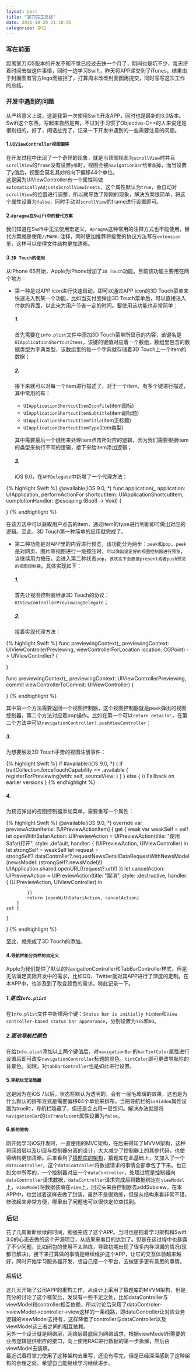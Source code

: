 ```yaml
---
layout: post
title: "掌刀完工总结"
date: 2016-10-20 21:10:05
categories: 杂记
---
```


### 写在前面

距离掌刀iOS版本的开发不知不觉已经过去快一个月了，期间也是坑不少，每天挤着时间去做这件事情，同时一边学习Swift，昨天将APP递交到了iTunes，结果由于封面图有官方logo而被拒了，打算周末改改封面图再提交，同时写写这次工作的总结。

### 开发中遇到的问题

从严格意义上说，这是我第一次使用Swift开发APP，同时也是最新的3.0版本。Swift这个东西，写起来自然是爽，不过对于习惯了Objective-C++的人来说还是很别扭的。好了，闲话扯完了，记录一下开发中遇到的一些需要注意的问题。

#### 1.`UIViewController视图偏移`

在开发过程中出现了一个奇怪的现象，就是当顶部视图为`scrollView`时并且`scrollView`的`frame`没有设置`y值`时，视图会被`navigationBar`给`覆盖`掉，而当设置了y值后，视图会莫名其妙的向下偏移44个单位。   
这是因为UIViewController有一个属性叫做`automaticallyAdjustsScrollViewInsets`，这个属性默认为`true`，会自动对`scrollView`的位置进行调整，所以就导致了刚刚的现象，解决方案很简单，将这个属性设置为`false`，同时手动对`scrollView`的frame进行设置即可。

#### 2.`#pragma在Swift中的替代方案`

我们知道在Swift中无法使用宏定义，`#pragma`这种常用的注释方式也不能使用，替代方案就是使用`//MARK:`注释，同时更加推荐将接受的协议方法写在`extension`里，这样可以使得文件结构更加清晰。

#### 3.`3D Touch的使用`

从iPhone 6S开始，Apple为iPhone增加了`3D Touch`功能。目前该功能主要用在两个地方：   
   
- 第一种是对APP icon进行快速启动，即可以通过APP icon的3D Touch菜单来快速进入到某一个功能，比如当支付宝弹出3D Touch菜单后，可以直接进入付款的界面，以此来为用户节省一定的时间。要使用该功能也非常简单：   

  ##### 1. 
  
  首先需要在`info.plist`文件中添加3D Touch菜单所显示的内容，该键名是`UIApplicationShortcutItems`，该键的键值对应着一个数组，数组里包含的数据类型为字典类型，该数组里的每一个字典就存储着3D Touch上一个item的数据；
     
  ##### 2. 
  
  接下来就可以对每一个item进行描述了，对于一个item，有多个键进行描述，其中常用的有：   
  
    - `UIApplicationShortcutItemIconFile`(item图标)
    - `UIApplicationShortcutItemSubtitle`(item副标题)
    - `UIApplicationShortcutItemTitle`(item正标题)
    - `UIApplicationShortcutItemType`(item类型)
     
     其中需要最后一个键用来处理item点击所对应的逻辑，因为我们需要根据item的类型来执行不同的逻辑，接下来给item添加逻辑；   
     
  ##### 3. 
  
  iOS 9.0，在`APPDelegate`中新增了一个代理方法：   

{% highlight Swift %}
@available(iOS 9.0, *)
func application(_ application: UIApplication, performActionFor shortcutItem: UIApplicationShortcutItem, completionHandler: @escaping (Bool) -> Void) {
      
 }
{% endhighlight %} 
     
在该方法中可以获取用户点击的item，通过item的type进行判断即可做出对应的逻辑。至此，3D Touch第一种简单的应用就完成了。

- 第二种功能是对APP里的内容进行预览，该功能分为两步：`peek`和`pop`，`peek`是对网页、图片等视图进行一级按压时，`可以弹出设定好的视图控制器进行预览`，当继续用力按压，会进入第二种状态`pop`，`该状态下会直接present或者push预览的视图控制器`。具体实现如下：   

  ##### 1. 
  
  首先让视图控制器继承3D Touch的协议：`UIViewControllerPreviewingDelegate`；
  
  ##### 2. 
  
  接着实现代理方法：
  
{% highlight Swift %}
func previewingContext(_ previewingContext: UIViewControllerPreviewing, viewControllerForLocation location: CGPoint) -> UIViewController? {

 }
    
func previewingContext(_ previewingContext: UIViewControllerPreviewing, commit viewControllerToCommit: UIViewController) {

 }
{% endhighlight %}  

其中第一个方法需要返回一个视图控制器，这个视图控制器就是peek弹出的视图控制器，第二个方法对应着pop操作。比如在第一个可以`return detailVC`，在第二个方法中可以`navigationController?.pushViewController`；   

##### 3.  
  
  为想要触发3D Touch手势的视图注册事件：   

{% highlight Swift %}
if #available(iOS 9.0, *) {
    if traitCollection.forceTouchCapability == .available {
        registerForPreviewing(with: self, sourceView: <someView>)
    }
} else {
    // Fallback on earlier versions
}
{% endhighlight %} 
 
##### 4. 
  
  为预览弹出的视图控制器添加菜单，需要重写一个属性：   

{% highlight Swift %}
@available(iOS 9.0, *)
override var previewActionItems: [UIPreviewActionItem] {
   get {
            weak var weakSelf = self
            let openWithSafariAction: UIPreviewAction = UIPreviewAction(title: "使用Safari打开", style: .default, handler: { (UIPreviewAction, UIViewController) in
                let strongSelf = weakSelf
                let request = strongSelf?.dataController?.requestNewsDetailDataRequestWithNewsModel(newsModel: (strongSelf?.newsModel)!)
                UIApplication.shared.openURL((request?.url)!)
            })
            let cancelAction: UIPreviewAction = UIPreviewAction(title: "取消", style: .destructive, handler: { (UIPreviewAction, UIViewController) in
                
            })
            return [openWithSafariAction, cancelAction]
        }
    set {
            
    }
}
{% endhighlight %} 

   至此，就完成了3D Touch的添加。
   
#### 4.`导航栏和分页栏的自定义`

Apple为我们提供了默认的NavigationController和TabBarController样式，但是无法满足实际开发中的需求，比如QQ、Twitter就对其APP进行了深度的定制。在本APP中，也涉及到了改变颜色的需求，特此记录一下。   

##### 1.更改`Info.plist`

在`Info.plist`文件中新增两个键：`Status bar is initially hidden`和`View controller-based status bar appearance`，分别设置为`YES`和`NO`。

##### 2.更改导航栏颜色

在给`Info.plist`添加以上两个键值后，对`navigationBar`的`barTintColor`属性进行设置后即可改变`navigationController`标题的颜色。`tintColor`即可更改导航栏的背景色。同理，对`tabBarController`也是如此进行设置。

#### 5.`导航栏无法隐藏`

这是因为在iOS 7以后，状态栏默认为透明的，会有一层毛玻璃的效果，这也是为什么默认的排布方式是需要偏移64个单位来排布。当把导航栏的`isHidden`属性设置为true时，导航栏隐藏了，但还是会占用一层空间。解决办法就是将`navigationBar`的`isTranslucent`属性设置为`false`。

#### 6.`新的架构`

刚开始学习iOS开发时，一直使用的MVC架构，在后来得知了MVVM架构，这种将网络层以及UI层与控制器分离的设计，大大减少了控制器上的其他代码，也使得结构更加清晰。后来看到了[猿题库的架构](http://gracelancy.com/blog/2016/01/06/ape-ios-arch-design/)，猿题库在此基础上，又加入了一个`dataController`，这个`dataController`将数据请求的事情全部承包了下来。也正如文中所写的，一个控制器对应一个`dataController`，处理过程是控制器向`dataController`请求数据，`dataController`请求完成后将数据绑定在`viewModel`上，`viewModel`将数据装填在`view`上，回过头来由控制器去addSubview。在本APP中，也尝试着这样去做了封装，虽然不是很熟练，但是从结构来看非常不错，修改起来非常方便，哪里出了问题也可以很快定位查找到。

### 后记

花了几周断断续续的时间，勉强完成了这个APP。当时也是抱着学习架构和Swift 3.0的心态去做的这个开源项目，从结果来看目的达到了。但是在这过程中也暴露了不少问题，比如闭包的使用不太熟练，导致初期出现了很多内存泄漏的情况(现都已解决)。接下来打算做的事情是继续维护这个APP，让它的交互体验越来越好，同时开始学习服务器开发，想自己搭一个平台，去做更多更有意思的事情。   

#### 后后记

这几天开始了公司APP的重构工作，从设计上采用了猿题库的MVVM架构，但是充分的讨论了这个框架后，发现有一些不足之处，比如dataController与viewModel和controller相互依赖，所以讨论后采用了dataControler->viewModel->controller->view这样的一条线路，即dataController让对应业务逻辑的viewModel去持有，这样降低了controller与dataController以及viewModel这三者之间的相互依赖。   
另外一个设计就是网络层，网络层最底层为网络请求，根据viewModel所需要的业务逻辑提供相应的接口，向上使用RAC进行数据的第一步拆解，然后由viewModel去装填。   
最近试着将掌刀使用了这种架构去重写，还没有写完，但是已经深深感到了这种架构的合理之处，希望自己能继续学习继续进步。